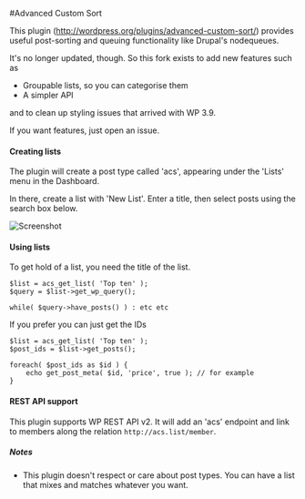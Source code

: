 #Advanced Custom Sort

This plugin (http://wordpress.org/plugins/advanced-custom-sort/) provides useful post-sorting and queuing functionality like Drupal's nodequeues.

It's no longer updated, though. So this fork exists to add new features such as

- Groupable lists, so you can categorise them
- A simpler API

and to clean up styling issues that arrived with WP 3.9.

If you want features, just open an issue.

#### Creating lists

The plugin will create a post type called 'acs', appearing under the 'Lists' menu in the Dashboard.

In there, create a list with 'New List'. Enter a title, then select posts using the search box below.

![Screenshot](/../screenshots/screenshots/Screen%20Shot%202015-05-12%20at%2010.55.50.png?raw=true)

#### Using lists

To get hold of a list, you need the title of the list.

    $list = acs_get_list( 'Top ten' );
    $query = $list->get_wp_query();

    while( $query->have_posts() ) : etc etc

If you prefer you can just get the IDs

	$list = acs_get_list( 'Top ten' );
	$post_ids = $list->get_posts();

	foreach( $post_ids as $id ) {
		echo get_post_meta( $id, 'price', true ); // for example
	}

#### REST API support

This plugin supports WP REST API v2. It will add an 'acs' endpoint and link to members
along the relation `http://acs.list/member`.

##### Notes

* This plugin doesn't respect or care about post types. You can have a list that mixes and matches whatever you want.
